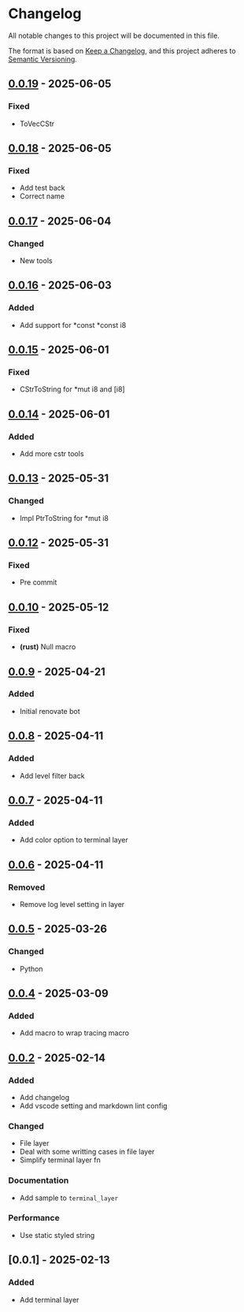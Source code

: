 # Changelog

All notable changes to this project will be documented in this file.

The format is based on [Keep a Changelog](https://keepachangelog.com/en/1.0.0/),
and this project adheres to [Semantic Versioning](https://semver.org/spec/v2.0.0.html).

## [0.0.19] - 2025-06-05

### Fixed

- ToVecCStr

## [0.0.18] - 2025-06-05

### Fixed

- Add test back
- Correct name

## [0.0.17] - 2025-06-04

### Changed

- New tools

## [0.0.16] - 2025-06-03

### Added

- Add support for *const *const i8

## [0.0.15] - 2025-06-01

### Fixed

- CStrToString for *mut i8 and [i8]

## [0.0.14] - 2025-06-01

### Added

- Add more cstr tools

## [0.0.13] - 2025-05-31

### Changed

- Impl PtrToString for *mut i8

## [0.0.12] - 2025-05-31

### Fixed

- Pre commit

## [0.0.10] - 2025-05-12

### Fixed

- **(rust)** Null macro

## [0.0.9] - 2025-04-21

### Added

- Initial renovate bot

## [0.0.8] - 2025-04-11

### Added

- Add level filter back

## [0.0.7] - 2025-04-11

### Added

- Add color option to terminal layer

## [0.0.6] - 2025-04-11

### Removed

- Remove log level setting in layer

## [0.0.5] - 2025-03-26

### Changed

- Python

## [0.0.4] - 2025-03-09

### Added

- Add macro to wrap tracing macro

## [0.0.2] - 2025-02-14

### Added

- Add changelog
- Add vscode setting and markdown lint config

### Changed

- File layer
- Deal with some writting cases in file layer
- Simplify terminal layer fn

### Documentation

- Add sample to `terminal_layer`

### Performance

- Use static styled string

## [0.0.1] - 2025-02-13

### Added

- Add terminal layer

[0.0.19]: https://github.com///compare/v0.0.18..v0.0.19
[0.0.18]: https://github.com///compare/v0.0.17..v0.0.18
[0.0.17]: https://github.com///compare/v0.0.16..v0.0.17
[0.0.16]: https://github.com///compare/v0.0.15..v0.0.16
[0.0.15]: https://github.com///compare/v0.0.14..v0.0.15
[0.0.14]: https://github.com///compare/v0.0.13..v0.0.14
[0.0.13]: https://github.com///compare/v0.0.12..v0.0.13
[0.0.12]: https://github.com///compare/v0.0.11..v0.0.12
[0.0.10]: https://github.com///compare/v0.0.9..v0.0.10
[0.0.9]: https://github.com///compare/v0.0.8..v0.0.9
[0.0.8]: https://github.com///compare/v0.0.7..v0.0.8
[0.0.7]: https://github.com///compare/v0.0.6..v0.0.7
[0.0.6]: https://github.com///compare/v0.0.5..v0.0.6
[0.0.5]: https://github.com///compare/v0.0.4..v0.0.5
[0.0.4]: https://github.com///compare/v0.0.3..v0.0.4
[0.0.2]: https://github.com///compare/v0.0.1..v0.0.2

<!-- generated by git-cliff -->

